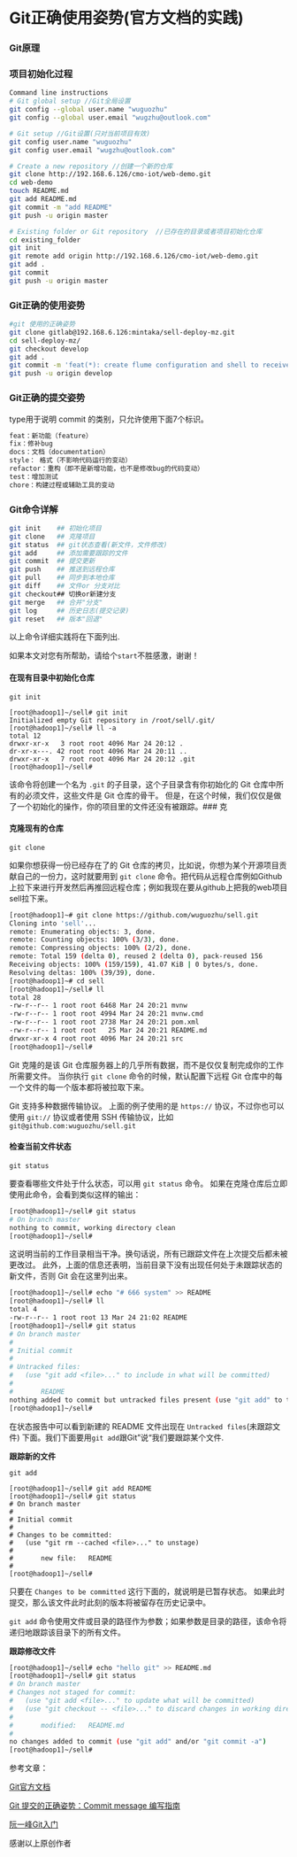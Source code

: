# Git正确使用姿势(官方文档的实践)

### Git原理



### 项目初始化过程

```sh
Command line instructions
# Git global setup //Git全局设置
git config --global user.name "wuguozhu"
git config --global user.email "wugzhu@outlook.com"

# Git setup //Git设置(只对当前项目有效)
git config user.name "wuguozhu"
git config user.email "wugzhu@outlook.com"

# Create a new repository //创建一个新的仓库
git clone http://192.168.6.126/cmo-iot/web-demo.git
cd web-demo
touch README.md
git add README.md
git commit -m "add README"
git push -u origin master

# Existing folder or Git repository  //已存在的目录或者项目初始化仓库
cd existing_folder
git init
git remote add origin http://192.168.6.126/cmo-iot/web-demo.git
git add .
git commit
git push -u origin master
```

### Git正确的使用姿势

```sh
#git 使用的正确姿势
git clone gitlab@192.168.6.126:mintaka/sell-deploy-mz.git
cd sell-deploy-mz/
git checkout develop
git add .
git commit -m 'feat(*): create flume configuration and shell to receive kafka messages Closes JIRAID-72'
git push -u origin develop
```

### Git正确的提交姿势

type用于说明 commit 的类别，只允许使用下面7个标识。
```sh
feat：新功能（feature）
fix：修补bug
docs：文档（documentation）
style： 格式（不影响代码运行的变动）
refactor：重构（即不是新增功能，也不是修改bug的代码变动）
test：增加测试
chore：构建过程或辅助工具的变动
```

### Git命令详解
```sh
git init    ## 初始化项目
git clone   ## 克隆项目
git status  ## git状态查看(新文件，文件修改)
git add     ## 添加需要跟踪的文件
git commit  ## 提交更新
git push    ## 推送到远程仓库
git pull    ## 同步到本地仓库
git diff    ## 文件or 分支对比
git checkout## 切换or新建分支
git merge   ## 合并"分支"
git log     ## 历史日志(提交记录)
git reset   ## 版本"回退"
```
以上命令详细实践将在下面列出.

如果本文对您有所帮助，请给个`start`不胜感激，谢谢！

#### 在现有目录中初始化仓库

`git init`

```
[root@hadoop1]~/sell# git init
Initialized empty Git repository in /root/sell/.git/
[root@hadoop1]~/sell# ll -a
total 12
drwxr-xr-x   3 root root 4096 Mar 24 20:12 .
dr-xr-x---. 42 root root 4096 Mar 24 20:11 ..
drwxr-xr-x   7 root root 4096 Mar 24 20:12 .git
[root@hadoop1]~/sell#
```

该命令将创建一个名为 `.git` 的子目录，这个子目录含有你初始化的 Git 仓库中所有的必须文件，这些文件是 Git 仓库的骨干。 但是，在这个时候，我们仅仅是做了一个初始化的操作，你的项目里的文件还没有被跟踪。### 克

#### 克隆现有的仓库

`git clone`

如果你想获得一份已经存在了的 Git 仓库的拷贝，比如说，你想为某个开源项目贡献自己的一份力，这时就要用到 `git clone` 命令。把代码从远程仓库例如Github上拉下来进行开发然后再推回远程仓库；例如我现在要从github上把我的web项目sell拉下来。

```sh
[root@hadoop1]~# git clone https://github.com/wuguozhu/sell.git
Cloning into 'sell'...
remote: Enumerating objects: 3, done.
remote: Counting objects: 100% (3/3), done.
remote: Compressing objects: 100% (2/2), done.
remote: Total 159 (delta 0), reused 2 (delta 0), pack-reused 156
Receiving objects: 100% (159/159), 41.07 KiB | 0 bytes/s, done.
Resolving deltas: 100% (39/39), done.
[root@hadoop1]~# cd sell
[root@hadoop1]~/sell# ll
total 28
-rw-r--r-- 1 root root 6468 Mar 24 20:21 mvnw
-rw-r--r-- 1 root root 4994 Mar 24 20:21 mvnw.cmd
-rw-r--r-- 1 root root 2738 Mar 24 20:21 pom.xml
-rw-r--r-- 1 root root   25 Mar 24 20:21 README.md
drwxr-xr-x 4 root root 4096 Mar 24 20:21 src
[root@hadoop1]~/sell#
```

Git 克隆的是该 Git 仓库服务器上的几乎所有数据，而不是仅仅复制完成你的工作所需要文件。 当你执行 `git clone` 命令的时候，默认配置下远程 Git 仓库中的每一个文件的每一个版本都将被拉取下来。

Git 支持多种数据传输协议。 上面的例子使用的是 `https://` 协议，不过你也可以使用 `git://` 协议或者使用 SSH 传输协议，比如 `git@github.com:wuguozhu/sell.git` 

#### 检查当前文件状态

`git status`

要查看哪些文件处于什么状态，可以用 `git status` 命令。 如果在克隆仓库后立即使用此命令，会看到类似这样的输出：

```sh
[root@hadoop1]~/sell# git status
# On branch master
nothing to commit, working directory clean
[root@hadoop1]~/sell#
```

这说明当前的工作目录相当干净。换句话说，所有已跟踪文件在上次提交后都未被更改过。 此外，上面的信息还表明，当前目录下没有出现任何处于未跟踪状态的新文件，否则 Git 会在这里列出来。

```sh
[root@hadoop1]~/sell# echo "# 666 system" >> README
[root@hadoop1]~/sell# ll
total 4
-rw-r--r-- 1 root root 13 Mar 24 21:02 README
[root@hadoop1]~/sell# git status
# On branch master
#
# Initial commit
#
# Untracked files:
#   (use "git add <file>..." to include in what will be committed)
#
#       README
nothing added to commit but untracked files present (use "git add" to track)
[root@hadoop1]~/sell#
```

 在状态报告中可以看到新建的 README 文件出现在 `Untracked files`(未跟踪文件) 下面。我们下面要用`git add`跟Git”说“我们要跟踪某个文件.

**跟踪新的文件**

`git add`

```
[root@hadoop1]~/sell# git add README
[root@hadoop1]~/sell# git status
# On branch master
#
# Initial commit
#
# Changes to be committed:
#   (use "git rm --cached <file>..." to unstage)
#
#       new file:   README
#
[root@hadoop1]~/sell#
```

只要在 `Changes to be committed` 这行下面的，就说明是已暂存状态。 如果此时提交，那么该文件此时此刻的版本将被留存在历史记录中。

`git add` 命令使用文件或目录的路径作为参数；如果参数是目录的路径，该命令将递归地跟踪该目录下的所有文件。

**跟踪修改文件**

```sh
[root@hadoop1]~/sell# echo "hello git" >> README.md
[root@hadoop1]~/sell# git status
# On branch master
# Changes not staged for commit:
#   (use "git add <file>..." to update what will be committed)
#   (use "git checkout -- <file>..." to discard changes in working directory)
#
#       modified:   README.md
#
no changes added to commit (use "git add" and/or "git commit -a")
[root@hadoop1]~/sell#
```





参考文章：

[Git官方文档](https://git-scm.com/book/zh/v2)

[Git 提交的正确姿势：Commit message 编写指南](https://www.oschina.net/news/69705/git-commit-message-and-changelog-guide)

[阮一峰Git入门](http://www.ruanyifeng.com/blog/2014/06/git_remote.html)

感谢以上原创作者


